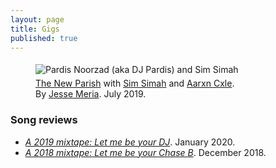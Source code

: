 ```yaml
---
layout: page
title: Gigs
published: true
---
```


<figure>
<img src="../files/pics/djing.jpg" alt="Pardis Noorzad (aka DJ Pardis) and Sim Simah" title="Pardis Noorzad (aka DJ Pardis) and Sim Simah" style="margin:5px 0px">
<figcaption><a href="https://www.thenewparish.com/" target="_blank">The New Parish</a> with <a href="https://soundcloud.com/ohsimsimah" target="_blank">Sim Simah</a> and <a href="https://soundcloud.com/ohsimsimah/flavor-feat-aarxn-cxle-adn-rd" target="_blank">Aarxn Cxle</a>.<br>By <a href="https://photos.meria.agency/" target="_blank">Jesse Meria</a>. July 2019.</figcaption>
</figure>

### Song reviews

- <em><a href="https://medium.com/@djpardis/a-2019-mixtape-6a910e8b4771" target="_blank">A 2019 mixtape: Let me be your DJ</a></em>. January 2020.
- <em><a href="https://medium.com/@djpardis/a-2018-mixtape-fac340db5e11" target="_blank">A 2018 mixtape: Let me be your Chase B</a></em>. December 2018.
